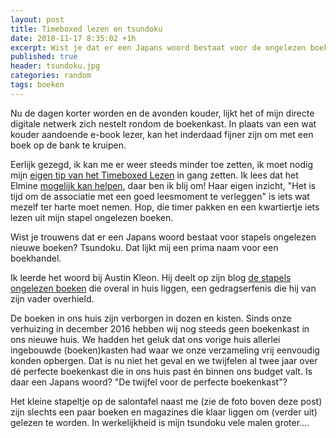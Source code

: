 ```yaml
---
layout: post
title: Timeboxed lezen en tsundoku
date: 2018-11-17 8:35:02 +1h
excerpt: Wist je dat er een Japans woord bestaat voor de ongelezen boeken in je leven?
published: true
header: tsundoku.jpg
categories: random
tags: boeken
---
```

Nu de dagen korter worden en de avonden kouder, lijkt het of mijn directe digitale netwerk zich nestelt rondom de boekenkast. In plaats van een wat kouder aandoende e-book lezer, kan het inderdaad fijner zijn om met een boek op de bank te kruipen. 

Eerlijk gezegd, ik kan me er weer steeds minder toe zetten, ik moet nodig mijn [eigen tip van het Timeboxed Lezen](/lezersblock/) in gang zetten. Ik lees dat het Elmine [mogelijk kan helpen](http://storymin.es/2018/11/nog-even-over-lezersblock/), daar ben ik blij om! Haar eigen inzicht, "Het is tijd om de associatie met een goed leesmoment te verleggen" is iets wat mezelf ter harte moet nemen. Hop, die timer pakken en een kwartiertje iets lezen uit mijn stapel ongelezen boeken. 

Wist je trouwens dat er een Japans woord bestaat voor stapels ongelezen nieuwe boeken? Tsundoku. Dat lijkt mij een prima naam voor een boekhandel. 

Ik leerde het woord bij Austin Kleon. Hij deelt op zijn blog [de stapels ongelezen boeken](https://austinkleon.com/2018/11/16/tsundoku-books-piled-everywhere/) die overal in huis liggen, een gedragserfenis die hij van zijn vader overhield.

De boeken in ons huis zijn verborgen in dozen en kisten. Sinds onze verhuizing in december 2016 hebben wij nog steeds geen boekenkast in ons nieuwe huis. We hadden het geluk dat ons vorige huis allerlei ingebouwde (boeken)kasten had waar we onze verzameling vrij eenvoudig konden opbergen. Dat is nu niet het geval en we twijfelen al twee jaar over dé perfecte boekenkast die in ons huis past én binnen ons budget valt. Is daar een Japans woord? "De twijfel voor de perfecte boekenkast"?

Het kleine stapeltje op de salontafel naast me (zie de foto boven deze post) zijn slechts een paar boeken en magazines die klaar liggen om (verder uit) gelezen te worden. In werkelijkheid is mijn tsundoku vele malen groter....

